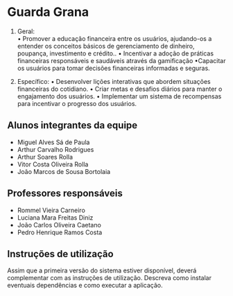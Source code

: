 # Guarda Grana 

1) Geral:  
• Promover a educação financeira entre os usuários, ajudando-os a entender os conceitos básicos de gerenciamento de dinheiro, poupança, investimento e crédito..
• Incentivar a adoção de práticas financeiras responsáveis e saudáveis através da gamificação
•Capacitar os usuários para tomar decisões financeiras informadas e seguras.

2) Específico:
• Desenvolver lições interativas que abordem situações financeiras do cotidiano.
•  Criar metas e desafios diários para manter o engajamento dos usuários.
• Implementar um sistema de recompensas para incentivar o progresso dos usuários.


## Alunos integrantes da equipe

* Miguel Alves Sá de Paula
* Arthur Carvalho Rodrigues
* Arthur Soares Rolla
* Vitor Costa Oliveira Rolla
* João Marcos de Sousa Bortolaia

## Professores responsáveis

* Rommel Vieira Carneiro
* Luciana Mara Freitas Diniz
* João Carlos Oliveira Caetano
* Pedro Henrique Ramos Costa

## Instruções de utilização

Assim que a primeira versão do sistema estiver disponível, deverá complementar com as instruções de utilização. Descreva como instalar eventuais dependências e como executar a aplicação.
